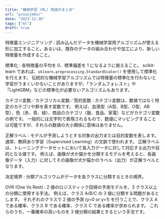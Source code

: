 ```yaml
---
title: "機械学習 (ML) 用語のまとめ"
url: "p/ouzjm6o/"
date: "2023-12-30"
tags: ["ml"]
draft: true
---
```


特徴量エンジニアリング
: 読み込んだデータを機械学習用アルゴリズムが使える形に加工すること。あるいは、既存のデータの組み合わせや加工により、新しい特徴量を作成すること。

標準化
: 各特徴量の平均を 0、標準偏差を 1 になるように揃えること。
scikit-learn であれば、`sklearn.preprocessing.StandardScaler()` を使用して標準化を行えます。
伝統的な機械学習アルゴリズムでは特徴量の標準化を行わないと学習がうまくいかないことがありますが、「ランダムフォレスト」や「LightGBM」などの標準化が必要ないアルゴリズムもあります。

カテゴリ変数／カテゴリカル変数／質的変数
: カテゴリ変数は、数値ではなく特定のカテゴリや群を表す変数です。
例えば、血液型（A型、B型、O型、AB型）、色（赤、青、緑）、商品のカテゴリ（服、食品、家電）などがカテゴリ変数の例です。
一般的には文字列で表現されるもので、数値にマッピングすることは可能ですが、それらの数値の大小関係に意味はありません。

正解ラベル
: モデルが予測しようとする対象の出力または目的変数を表します。
通常、教師あり学習（Supervised Learning）の文脈で使われます。
正解ラベルは、トレーニングデータセットにおいて各入力データに対して対応する出力や目的となる値です。
例えば、画像が犬か猫かを分類するモデルを考えると、各画像データ（入力）に対してその画像が犬か猫かのラベル（出力）が正解ラベルとなります。

決定境界
: 分類アルゴリウムがデータを各クラスに分類するときの境界。

OVR (One Vs Rest)
: 2 値のロジスティック回帰の予測モデルを、3 クラス以上の分類に使用する手法。
例えば、クラス A/B/C の 3 値に分類する問題があるとします。
それぞれのクラスで 2 値の予測 (y=0 or y=1) を行うことで、クラス A である確率、クラス B である確率、クラス C である確率が求められます。
これらのうち、一番確率の高いものを 3 値分類の結果とするという手法です。

